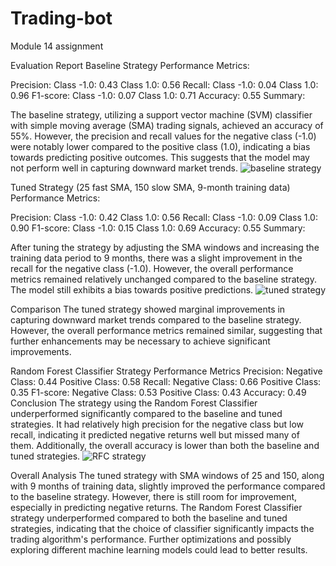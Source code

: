 # Trading-bot
Module 14 assignment



Evaluation Report
Baseline Strategy
Performance Metrics:

Precision:
Class -1.0: 0.43
Class 1.0: 0.56
Recall:
Class -1.0: 0.04
Class 1.0: 0.96
F1-score:
Class -1.0: 0.07
Class 1.0: 0.71
Accuracy: 0.55
Summary:

The baseline strategy, utilizing a support vector machine (SVM) classifier with simple moving average (SMA) trading signals, achieved an accuracy of 55%. However, the precision and recall values for the negative class (-1.0) were notably lower compared to the positive class (1.0), indicating a bias towards predicting positive outcomes. This suggests that the model may not perform well in capturing downward market trends.
![baseline strategy](IMAGE_URL)



Tuned Strategy (25 fast SMA, 150 slow SMA, 9-month training data)
Performance Metrics:

Precision:
Class -1.0: 0.42
Class 1.0: 0.56
Recall:
Class -1.0: 0.09
Class 1.0: 0.90
F1-score:
Class -1.0: 0.15
Class 1.0: 0.69
Accuracy: 0.55
Summary:

After tuning the strategy by adjusting the SMA windows and increasing the training data period to 9 months, there was a slight improvement in the recall for the negative class (-1.0). However, the overall performance metrics remained relatively unchanged compared to the baseline strategy. The model still exhibits a bias towards positive predictions.
![tuned strategy](IMAGE_URL)


Comparison
The tuned strategy showed marginal improvements in capturing downward market trends compared to the baseline strategy. However, the overall performance metrics remained similar, suggesting that further enhancements may be necessary to achieve significant improvements.



Random Forest Classifier Strategy
Performance Metrics
Precision:
Negative Class: 0.44
Positive Class: 0.58
Recall:
Negative Class: 0.66
Positive Class: 0.35
F1-score:
Negative Class: 0.53
Positive Class: 0.43
Accuracy: 0.49
Conclusion
The strategy using the Random Forest Classifier underperformed significantly compared to the baseline and tuned strategies. It had relatively high precision for the negative class but low recall, indicating it predicted negative returns well but missed many of them. Additionally, the overall accuracy is lower than both the baseline and tuned strategies.
![RFC strategy](IMAGE_URL)


Overall Analysis
The tuned strategy with SMA windows of 25 and 150, along with 9 months of training data, slightly improved the performance compared to the baseline strategy. However, there is still room for improvement, especially in predicting negative returns. The Random Forest Classifier strategy underperformed compared to both the baseline and tuned strategies, indicating that the choice of classifier significantly impacts the trading algorithm's performance. Further optimizations and possibly exploring different machine learning models could lead to better results.
